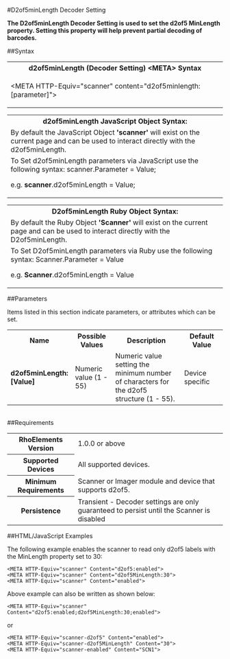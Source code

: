 
#D2of5minLength Decoder Setting

<b>
The D2of5minLength Decoder Setting is used to set the d2of5 MinLength property. Setting this property will help prevent partial decoding of barcodes.
</b>

##Syntax

<table class="re-table"><tr><th class="tableHeading">d2of5minLength (Decoder Setting) &lt;META&gt; Syntax
</th></tr><tr><td class="clsSyntaxCells clsOddRow"><p>&lt;META HTTP-Equiv="scanner" content="d2of5minlength:[parameter]"&gt;</p></td></tr></table>
<table class="re-table"><tr><th class="tableHeading">d2of5minLength JavaScript Object Syntax:</th></tr><tr><td class="clsSyntaxCells clsOddRow">
By default the JavaScript Object <b>'scanner'</b> will exist on the current page and can be used to interact directly with the d2of5minLength.
</td></tr><tr><td class="clsSyntaxCells clsEvenRow">
To Set d2of5minLength parameters via JavaScript use the following syntax: scanner.Parameter = Value;
<P />e.g. <b>scanner</b>.d2of5minLength = Value;
</td></tr></table>
<table class="re-table"><tr><th class="tableHeading">D2of5minLength Ruby Object Syntax:</th></tr><tr><td class="clsSyntaxCells clsOddRow">
By default the Ruby Object <b>'Scanner'</b> will exist on the current page and can be used to interact directly with the D2of5minLength.
</td></tr><tr><td class="clsSyntaxCells clsEvenRow">
To Set D2of5minLength parameters via Ruby use the following syntax: Scanner.Parameter = Value
<P />e.g. <b>Scanner</b>.d2of5minLength = Value
</td></tr></table>



##Parameters


Items listed in this section indicate parameters, or attributes which can be set.
<table class="re-table"><col width="20%" /><col width="20%" /><col width="38%" /><col width="22%" /><tr><th class="tableHeading">Name</th><th class="tableHeading">Possible Values</th><th class="tableHeading">Description</th><th class="tableHeading">Default Value</th></tr><tr><td class="clsSyntaxCells clsOddRow"><b>d2of5minLength:[Value]
</b></td><td class="clsSyntaxCells clsOddRow">Numeric value (1 - 55)</td><td class="clsSyntaxCells clsOddRow">Numeric value setting the minimum number of characters for the d2of5 structure (1 - 55).</td><td class="clsSyntaxCells clsOddRow">Device specific</td></tr></table>
<table class="re-table"><col width="78%" /><col width="8%" /><col width="1%" /><col width="5%" /><col width="1%" /><col width="5%" /><col width="2%" /></table>





##Requirements

<table class="re-table"><tr><th class="tableHeading">RhoElements Version</th><td class="clsSyntaxCell clsEvenRow">1.0.0 or above
</td></tr><tr><th class="tableHeading">Supported Devices</th><td class="clsSyntaxCell clsOddRow">All supported devices.</td></tr><tr><th class="tableHeading">Minimum Requirements</th><td class="clsSyntaxCell clsOddRow">Scanner or Imager module and device that supports d2of5.</td></tr><tr><th class="tableHeading">Persistence</th><td class="clsSyntaxCell clsEvenRow">Transient - Decoder settings are only guaranteed to persist until the Scanner is disabled</td></tr></table>


##HTML/JavaScript Examples

The following example enables the scanner to read only d2of5 labels with the MinLength property set to 30:

	<META HTTP-Equiv="scanner" Content="d2of5:enabled">
	<META HTTP-Equiv="scanner" Content="d2of5MinLength:30">
	<META HTTP-Equiv="scanner" Content="enabled">
	
Above example can also be written as shown below:

	<META HTTP-Equiv="scanner" Content="d2of5:enabled;d2of5MinLength:30;enabled">
	
or

	<META HTTP-Equiv="scanner-d2of5" Content="enabled">
	<META HTTP-Equiv="scanner-d2of5MinLength" Content="30">
	<META HTTP-Equiv="scanner-enabled" Content="SCN1">
	


